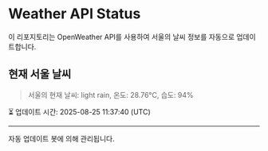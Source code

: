 
# Weather API Status

이 리포지토리는 OpenWeather API를 사용하여 서울의 날씨 정보를 자동으로 업데이트합니다.

## 현재 서울 날씨
> 서울의 현재 날씨: light rain, 온도: 28.76°C, 습도: 94%

⏳ 업데이트 시간: 2025-08-25 11:37:40 (UTC)

---
자동 업데이트 봇에 의해 관리됩니다.
